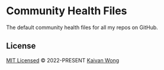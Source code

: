 # Community Health Files

The default community health files for all my repos on GitHub.

## License

[MIT Licensed](./LICENSE) © 2022-PRESENT [Kaivan Wong](https://github.com/kaivanwong)
